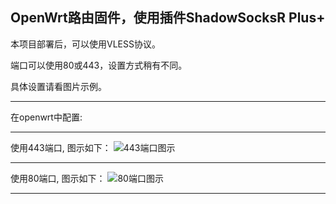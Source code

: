 ## OpenWrt路由固件，使用插件ShadowSocksR Plus+

本项目部署后，可以使用VLESS协议。

端口可以使用80或443，设置方式稍有不同。

具体设置请看图片示例。

***

在openwrt中配置:

***

使用443端口,  图示如下：
![443端口图示](C:\Users\yang1\Documents\GitHub\heroku\tutorial\img\openwrt-VLESS-443.png)

***

使用80端口,  图示如下：
![80端口图示](C:\Users\yang1\Documents\GitHub\heroku\tutorial\img\openwrt-VLESS-80.png)

***
